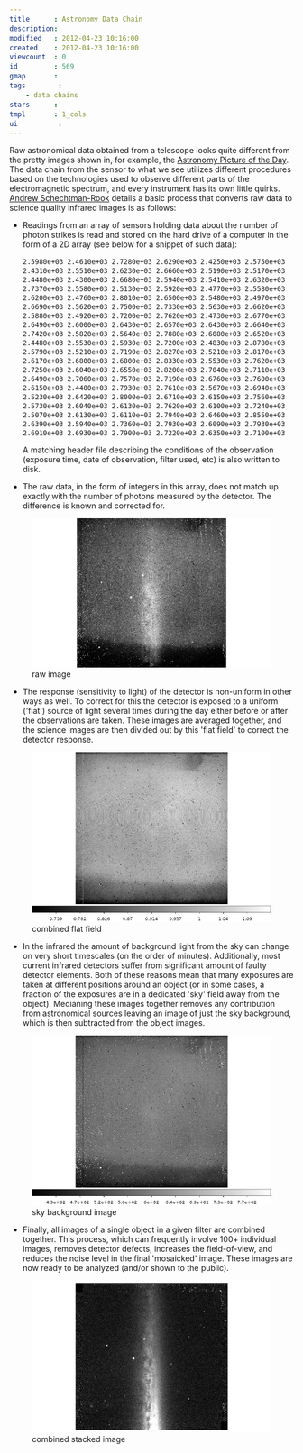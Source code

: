 ```yaml
---
title      : Astronomy Data Chain
description: 
modified   : 2012-04-23 10:16:00
created    : 2012-04-23 10:16:00
viewcount  : 0
id         : 569
gmap       : 
tags        :
    - data chains
stars      : 
tmpl       : 1_cols
ui			: 
---
```


Raw astronomical data obtained from a telescope looks quite different from the pretty images shown in, for example, the [Astronomy Picture of the Day][1]. The data chain from the sensor to what we see utilizes different procedures based on the technologies used to observe different parts of the electromagnetic spectrum, and every instrument has its own little quirks. [Andrew Schechtman-Rook][2] details a basic process that converts raw data to science quality infrared images is as follows:

*	Readings from an array of sensors holding data about the number of photon strikes is read and stored on the hard drive of a computer in the form of a 2D array (see below for a snippet of such data):
	
		2.5980e+03 2.4610e+03 2.7280e+03 2.6290e+03 2.4250e+03 2.5750e+03 
		2.4310e+03 2.5510e+03 2.6230e+03 2.6660e+03 2.5190e+03 2.5170e+03 
		2.4480e+03 2.4300e+03 2.6680e+03 2.5940e+03 2.5410e+03 2.6320e+03 
		2.7370e+03 2.5580e+03 2.5130e+03 2.5920e+03 2.4770e+03 2.5580e+03 
		2.6200e+03 2.4760e+03 2.8010e+03 2.6500e+03 2.5480e+03 2.4970e+03 
		2.6690e+03 2.5620e+03 2.7500e+03 2.7330e+03 2.5630e+03 2.6620e+03 
		2.5880e+03 2.4920e+03 2.7200e+03 2.7620e+03 2.4730e+03 2.6770e+03 
		2.6490e+03 2.6000e+03 2.6430e+03 2.6570e+03 2.6430e+03 2.6640e+03 
		2.7420e+03 2.5820e+03 2.5640e+03 2.7880e+03 2.6080e+03 2.6520e+03 
		2.4480e+03 2.5530e+03 2.5930e+03 2.7200e+03 2.4830e+03 2.8780e+03 
		2.5790e+03 2.5210e+03 2.7190e+03 2.8270e+03 2.5210e+03 2.8170e+03 
		2.6170e+03 2.6800e+03 2.6800e+03 2.8330e+03 2.5530e+03 2.7620e+03 
		2.7250e+03 2.6040e+03 2.6550e+03 2.8200e+03 2.7040e+03 2.7110e+03 
		2.6490e+03 2.7060e+03 2.7570e+03 2.7190e+03 2.6760e+03 2.7600e+03 
		2.6150e+03 2.4400e+03 2.7930e+03 2.7610e+03 2.5670e+03 2.6940e+03 
		2.5230e+03 2.6420e+03 2.8000e+03 2.6710e+03 2.6150e+03 2.7560e+03 
		2.5730e+03 2.6040e+03 2.6130e+03 2.7620e+03 2.6100e+03 2.7240e+03 
		2.5070e+03 2.6130e+03 2.6110e+03 2.7940e+03 2.6460e+03 2.8550e+03 
		2.6390e+03 2.5940e+03 2.7360e+03 2.7930e+03 2.6090e+03 2.7930e+03 
		2.6910e+03 2.6930e+03 2.7900e+03 2.7220e+03 2.6350e+03 2.7100e+03 

 	A matching header file describing the conditions of the observation (exposure time, date of observation, filter used, etc) is also written to disk.
 
*	The raw data, in the form of integers in this array, does not match up exactly with the number of photons measured by the detector. The difference is known and corrected for.

<figure>
    <img src="img/NGC4565_J_top_raw.jpg">
    <figcaption>raw image</figcaption>
</figure>
	
*	The response (sensitivity to light) of the detector is non-uniform in other ways as well. To correct for this the detector is exposed to a uniform ('flat') source of light several times during the day either before or after the observations are taken. These images are averaged together, and the science images are then divided out by this 'flat field' to correct the detector response.

<figure>
    <img src="img/NGC4565_J_top_flat.jpg">
    <figcaption>combined flat field</figcaption>
</figure>

*	In the infrared the amount of background light from the sky can change on very short timescales (on the order of minutes). Additionally, most current infrared detectors suffer from significant amount of faulty detector elements. Both of these reasons mean that many exposures are taken at different positions around an object (or in some cases, a fraction of the exposures are in a dedicated 'sky' field away from the object). Medianing these images together removes any contribution from astronomical sources leaving an image of just the sky background, which is then subtracted from the object images.

<figure>
    <img src="img/NGC4565_J_top_skyimg.jpg">
    <figcaption>sky background image</figcaption>
</figure>
	
*	Finally, all images of a single object in a given filter are combined together. This process, which can frequently involve 100+ individual images, removes detector defects, increases the field-of-view, and reduces the noise level in the final 'mosaicked' image. These images are now ready to be analyzed (and/or shown to the public).

<figure>
    <img src="img/NGC4565_J_top_mosaicked.jpg">
    <figcaption>combined stacked image</figcaption>
</figure>

[1]: http://apod.nasa.gov/apod/
[2]: http://www.astro.wisc.edu/our-people/graduate-students/schechtman-rook/

